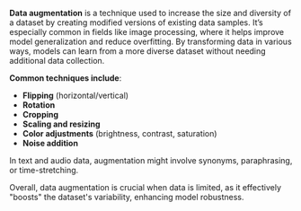 **Data augmentation** is a technique used to increase the size and diversity of a dataset by creating modified versions of existing data samples. It’s especially common in fields like image processing, where it helps improve model generalization and reduce overfitting. By transforming data in various ways, models can learn from a more diverse dataset without needing additional data collection.

**Common techniques include**:
- **Flipping** (horizontal/vertical)
- **Rotation**
- **Cropping**
- **Scaling and resizing**
- **Color adjustments** (brightness, contrast, saturation)
- **Noise addition**

In text and audio data, augmentation might involve synonyms, paraphrasing, or time-stretching.

Overall, data augmentation is crucial when data is limited, as it effectively "boosts" the dataset's variability, enhancing model robustness.